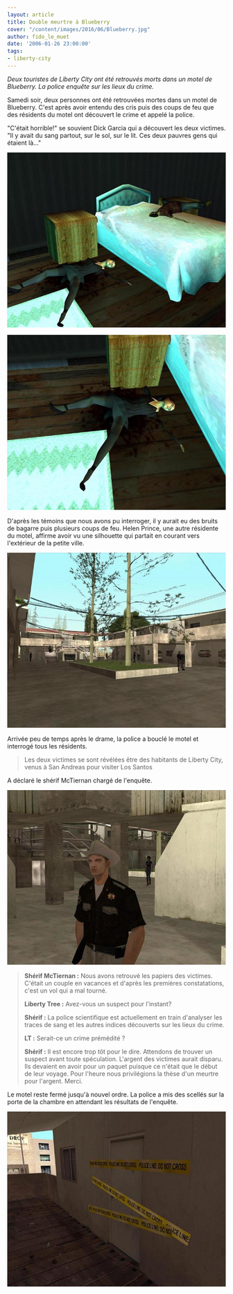 ```yaml
---
layout: article
title: Double meurtre à Blueberry
cover: "/content/images/2016/06/Blueberry.jpg"
author: fido_le_muet
date: '2006-01-26 23:00:00'
tags:
- liberty-city
---
```


_Deux touristes de Liberty City ont été retrouvés morts dans un motel de Blueberry. La police enquête sur les lieux du crime._

Samedi soir, deux personnes ont été retrouvées mortes dans un motel de Blueberry. C'est après avoir entendu des cris puis des coups de feu que des résidents du motel ont découvert le crime et appelé la police.

"C'était horrible!" se souvient Dick Garcia qui a découvert les deux victimes. "Il y avait du sang partout, sur le sol, sur le lit. Ces deux pauvres gens qui étaient là..."

![](  /content/images/2005/01/Blueberry_Meurtre.jpg)

![](  /content/images/2005/01/Blueberry_Fille.jpg)

D'après les témoins que nous avons pu interroger, il y aurait eu des bruits de bagarre puis plusieurs coups de feu. Helen Prince, une autre résidente du motel, affirme avoir vu une silhouette qui partait en courant vers l'extérieur de la petite ville.

![](  /content/images/2005/01/Blueberry_motel.jpg)

Arrivée peu de temps après le drame, la police a bouclé le motel et interrogé tous les résidents.

> Les deux victimes se sont révélées être des habitants de Liberty City, venus à San Andreas pour visiter Los Santos

A déclaré le shérif McTiernan chargé de l'enquête.

![](  /content/images/2005/01/Blueberry_Flic.jpg)

> **Shérif McTiernan :** Nous avons retrouvé les papiers des victimes. C'était un couple en vacances et d'après les premières constatations, c'est un vol qui a mal tourné.
> 
> **Liberty Tree :** Avez-vous un suspect pour l'instant?
> 
> **Shérif :** La police scientifique est actuellement en train d'analyser les traces de sang et les autres indices découverts sur les lieux du crime.
> 
> **LT :** Serait-ce un crime prémédité ?
> 
> **Shérif :** Il est encore trop tôt pour le dire. Attendons de trouver un suspect avant toute spéculation. L'argent des victimes aurait disparu. Ils devaient en avoir pour un paquet puisque ce n'était que le début de leur voyage. Pour l'heure nous privilégions la thèse d'un meurtre pour l'argent. Merci.

Le motel reste fermé jusqu'à nouvel ordre. La police a mis des scellés sur la porte de la chambre en attendant les résultats de l'enquête.

![](  /content/images/2005/01/Police_Line.jpg)

<!--kg-card-end: markdown-->

